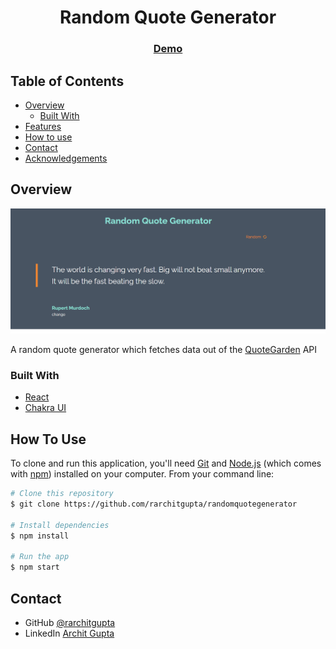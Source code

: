 <!-- Please update value in the {}  -->

<h1 align="center">Random Quote Generator</h1>

<div align="center">
  <h3>
    <a href="https://rarchitgupta.github.io/randomquotegenerator/">
      Demo
    </a>
  </h3>
</div>

<!-- TABLE OF CONTENTS -->

## Table of Contents

- [Overview](#overview)
  - [Built With](#built-with)
- [Features](#features)
- [How to use](#how-to-use)
- [Contact](#contact)
- [Acknowledgements](#acknowledgements)

<!-- OVERVIEW -->

## Overview

![screenshot](public/ss.png)

A random quote generator which fetches data out of the [QuoteGarden](https://pprathameshmore.github.io/QuoteGarden/) API

### Built With

<!-- This section should list any major frameworks that you built your project using. Here are a few examples.-->

- [React](https://reactjs.org/)
- [Chakra UI](https://chakra-ui.com/)

## How To Use

<!-- For example: -->

To clone and run this application, you'll need [Git](https://git-scm.com) and [Node.js](https://nodejs.org/en/download/) (which comes with [npm](http://npmjs.com)) installed on your computer. From your command line:

```bash
# Clone this repository
$ git clone https://github.com/rarchitgupta/randomquotegenerator

# Install dependencies
$ npm install

# Run the app
$ npm start
```

## Contact

- GitHub [@rarchitgupta](https://{github.com/your-usermame})
- LinkedIn [Archit Gupta](https://www.linkedin.com/in/rarchit-gupta/)
